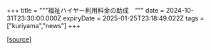 +++
title = """福祉ハイヤー利用料金の助成　"""
date = 2024-10-31T23:30:00.000Z
expiryDate = 2025-01-25T23:18:49.022Z
tags = ["kuriyama","news"]
+++


[[source]](https://www.town.kuriyama.hokkaido.jp/soshiki/39/29309.html)
